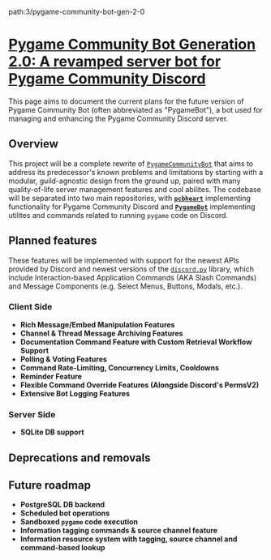 path:3/pygame-community-bot-gen-2-0

# [Pygame Community Bot Generation 2.0: A revamped server bot for Pygame Community Discord](https://github.com/orgs/pygame-community/projects/3)

This page aims to document the current plans for the future version of Pygame Community Bot (often abbreviated as "PygameBot"), a bot used for managing and enhancing the Pygame Community Discord server.

## Overview
This project will be a complete rewrite of [`PygameCommunityBot`](https://github.com/pygame-community/PygameCommunityBot) that aims to address its predecessor's known problems and limitations by starting with a modular, guild-agnostic design from the ground up, paired with many quality-of-life server management features and cool abilites. The codebase will be separated into two main repositories, with [**`pcbheart`**](https://github.com/pygame-community/pcbheart) implementing functionality for Pygame Community Discord and [**`PygameBot`**](https://github.com/pygame-community/PygameBot) implementing utilites and commands related to running `pygame` code on Discord. 

## Planned features
These features will be implemented with support for the newest APIs provided by Discord and newest versions of the [`discord.py`](https://github.com/Rapptz/discord.py) library, which include Interaction-based Application Commands (AKA Slash Commands) and Message Components (e.g. Select Menus, Buttons, Modals, etc.).

### Client Side
- **Rich Message/Embed Manipulation Features**
- **Channel & Thread Message Archiving Features**
- **Documentation Command Feature with Custom Retrieval Workflow Support**
- **Polling & Voting Features**
- **Command Rate-Limiting, Concurrency Limits, Cooldowns**
- **Reminder Feature**
- **Flexible Command Override Features (Alongside Discord's PermsV2)**
- **Extensive Bot Logging Features**

### Server Side
- **SQLite DB support**

## Deprecations and removals
## Future roadmap
- **PostgreSQL DB backend**
- **Scheduled bot operations**
- **Sandboxed `pygame` code execution**
- **Information tagging commands & source channel feature**
- **Information resource system with tagging, source channel and command-based lookup**
